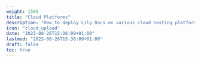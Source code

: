 ```yaml
---
weight: 1505
title: "Cloud Platforms"
description: "How to deploy Lily Docs on various cloud hosting platforms"
icon: "cloud_upload"
date: "2023-08-26T15:36:09+01:00"
lastmod: "2023-08-26T15:36:09+01:00"
draft: false
toc: true
---
```

